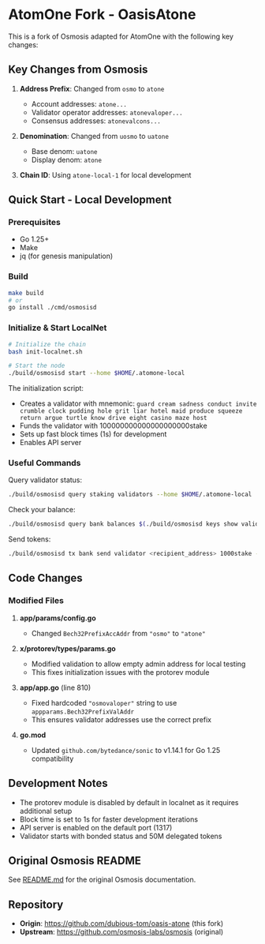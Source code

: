 # AtomOne Fork - OasisAtone

This is a fork of Osmosis adapted for AtomOne with the following key changes:

## Key Changes from Osmosis

1. **Address Prefix**: Changed from `osmo` to `atone`
   - Account addresses: `atone...`
   - Validator operator addresses: `atonevaloper...`
   - Consensus addresses: `atonevalcons...`

2. **Denomination**: Changed from `uosmo` to `uatone`
   - Base denom: `uatone`
   - Display denom: `atone`

3. **Chain ID**: Using `atone-local-1` for local development

## Quick Start - Local Development

### Prerequisites
- Go 1.25+
- Make
- jq (for genesis manipulation)

### Build
```bash
make build
# or
go install ./cmd/osmosisd
```

### Initialize & Start LocalNet
```bash
# Initialize the chain
bash init-localnet.sh

# Start the node
./build/osmosisd start --home $HOME/.atomone-local
```

The initialization script:
- Creates a validator with mnemonic: `guard cream sadness conduct invite crumble clock pudding hole grit liar hotel maid produce squeeze return argue turtle know drive eight casino maze host`
- Funds the validator with 100000000000000000000stake
- Sets up fast block times (1s) for development
- Enables API server

### Useful Commands

Query validator status:
```bash
./build/osmosisd query staking validators --home $HOME/.atomone-local
```

Check your balance:
```bash
./build/osmosisd query bank balances $(./build/osmosisd keys show validator -a --keyring-backend test --home $HOME/.atomone-local) --home $HOME/.atomone-local
```

Send tokens:
```bash
./build/osmosisd tx bank send validator <recipient_address> 1000stake --keyring-backend test --home $HOME/.atomone-local --chain-id atone-local-1
```

## Code Changes

### Modified Files

1. **app/params/config.go**
   - Changed `Bech32PrefixAccAddr` from `"osmo"` to `"atone"`

2. **x/protorev/types/params.go**
   - Modified validation to allow empty admin address for local testing
   - This fixes initialization issues with the protorev module

3. **app/app.go** (line 810)
   - Fixed hardcoded `"osmovaloper"` string to use `appparams.Bech32PrefixValAddr`
   - This ensures validator addresses use the correct prefix

4. **go.mod**
   - Updated `github.com/bytedance/sonic` to v1.14.1 for Go 1.25 compatibility

## Development Notes

- The protorev module is disabled by default in localnet as it requires additional setup
- Block time is set to 1s for faster development iterations
- API server is enabled on the default port (1317)
- Validator starts with bonded status and 50M delegated tokens

## Original Osmosis README

See [README.md](./README.md) for the original Osmosis documentation.

## Repository

- **Origin**: https://github.com/dubious-tom/oasis-atone (this fork)
- **Upstream**: https://github.com/osmosis-labs/osmosis (original)

